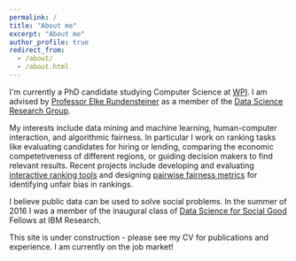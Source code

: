 ```yaml
---
permalink: /
title: "About me"
excerpt: "About me"
author_profile: true
redirect_from: 
  - /about/
  - /about.html
---
```

I'm currently a PhD candidate studying Computer Science at [WPI](http://www.wpi.edu/academics/cs/). I am advised by [Professor Elke Rundensteiner](https://www.wpi.edu/people/faculty/rundenst) as a member of the [Data Science Research Group](href="http://davis.wpi.edu:8180/DSRG/).

My interests include data mining and machine learning, human-computer interaction, and algorithmic fairness. In particular I work on ranking tasks like evaluating candidates for hiring or lending, comparing the economic competetiveness of different regions, or guiding decision makers to find relevant results.  Recent projects include developing and evaluating [interactive ranking tools](http://rankit.wpi.edu) and designing [pairwise fairness metrics](http://web.cs.wpi.edu/~cakuhlman/publications/fare.pdf) for identifying unfair bias in rankings.

I believe public data can be used to solve social problems. In the summer of 2016 I was a member of the inaugural class of [Data Science for Social Good](https://www.research.ibm.com/science-for-social-good/) Fellows at IBM Research.

This site is under construction - please see my CV for publications and experience. I am currently on the job market!
